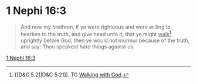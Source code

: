 # 1 Nephi 16:3

> And now my brethren, if ye were righteous and were willing to hearken to the truth, and give heed unto it, that ye might <u>walk</u>[^a] uprightly before God, then ye would not murmur because of the truth, and say: Thou speakest hard things against us.

[1 Nephi 16:3](https://www.churchofjesuschrist.org/study/scriptures/bofm/1-ne/16?lang=eng&id=p3#p3)


[^a]: [[D&C 5.21|D&C 5:21]]. TG [Walking with God](https://www.churchofjesuschrist.org/study/scriptures/tg/walking-with-god?lang=eng).
